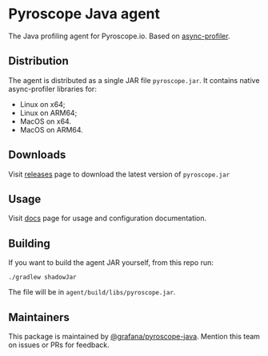 # Pyroscope Java agent

The Java profiling agent for Pyroscope.io. Based on [async-profiler](https://github.com/jvm-profiling-tools/async-profiler).

## Distribution

The agent is distributed as a single JAR file `pyroscope.jar`. It contains native async-profiler libraries for:
- Linux on x64;
- Linux on ARM64;
- MacOS on x64.
- MacOS on ARM64.

## Downloads

Visit [releases](https://github.com/pyroscope-io/pyroscope-java/releases) page to download the latest version of `pyroscope.jar`

## Usage

Visit [docs](https://pyroscope.io/docs/java/) page for usage and configuration documentation.

## Building

If you want to build the agent JAR yourself, from this repo run:

```shell
./gradlew shadowJar
```

The file will be in `agent/build/libs/pyroscope.jar`.

## Maintainers

This package is maintained by [@grafana/pyroscope-java](https://github.com/orgs/grafana/teams/pyroscope-java).
Mention this team on issues or PRs for feedback.
